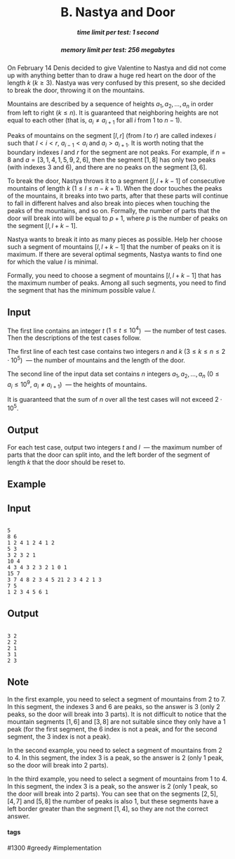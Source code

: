 <h1 style='text-align: center;'> B. Nastya and Door</h1>

<h5 style='text-align: center;'>time limit per test: 1 second</h5>
<h5 style='text-align: center;'>memory limit per test: 256 megabytes</h5>

On February 14 Denis decided to give Valentine to Nastya and did not come up with anything better than to draw a huge red heart on the door of the length $k$ ($k \ge 3$). Nastya was very confused by this present, so she decided to break the door, throwing it on the mountains.

Mountains are described by a sequence of heights $a_1, a_2, \dots, a_n$ in order from left to right ($k \le n$). It is guaranteed that neighboring heights are not equal to each other (that is, $a_i \ne a_{i+1}$ for all $i$ from $1$ to $n-1$).

Peaks of mountains on the segment $[l,r]$ (from $l$ to $r$) are called indexes $i$ such that $l < i < r$, $a_{i - 1} < a_i$ and $a_i > a_{i + 1}$. It is worth noting that the boundary indexes $l$ and $r$ for the segment are not peaks. For example, if $n=8$ and $a=[3,1,4,1,5,9,2,6]$, then the segment $[1,8]$ has only two peaks (with indexes $3$ and $6$), and there are no peaks on the segment $[3, 6]$.

To break the door, Nastya throws it to a segment $[l,l+k-1]$ of consecutive mountains of length $k$ ($1 \le l \le n-k+1$). When the door touches the peaks of the mountains, it breaks into two parts, after that these parts will continue to fall in different halves and also break into pieces when touching the peaks of the mountains, and so on. Formally, the number of parts that the door will break into will be equal to $p+1$, where $p$ is the number of peaks on the segment $[l,l+k-1]$.

Nastya wants to break it into as many pieces as possible. Help her choose such a segment of mountains $[l, l+k-1]$ that the number of peaks on it is maximum. If there are several optimal segments, Nastya wants to find one for which the value $l$ is minimal.

Formally, you need to choose a segment of mountains $[l, l+k-1]$ that has the maximum number of peaks. Among all such segments, you need to find the segment that has the minimum possible value $l$.

## Input

The first line contains an integer $t$ ($1 \leq t \leq 10^4$)  — the number of test cases. Then the descriptions of the test cases follow.

The first line of each test case contains two integers $n$ and $k$ ($3 \leq k \leq n \leq 2 \cdot 10^5$)  — the number of mountains and the length of the door.

The second line of the input data set contains $n$ integers $a_1, a_2, \dots, a_n$ ($0 \leq a_i \leq 10 ^ 9$, $a_i \neq a_{i + 1}$)  — the heights of mountains.

It is guaranteed that the sum of $n$ over all the test cases will not exceed $2 \cdot 10^5$.

## Output

For each test case, output two integers $t$ and $l$  — the maximum number of parts that the door can split into, and the left border of the segment of length $k$ that the door should be reset to.

## Example

## Input


```

5
8 6
1 2 4 1 2 4 1 2
5 3
3 2 3 2 1
10 4
4 3 4 3 2 3 2 1 0 1
15 7
3 7 4 8 2 3 4 5 21 2 3 4 2 1 3
7 5
1 2 3 4 5 6 1

```
## Output


```

3 2
2 2
2 1
3 1
2 3

```
## Note

In the first example, you need to select a segment of mountains from $2$ to $7$. In this segment, the indexes $3$ and $6$ are peaks, so the answer is $3$ (only $2$ peaks, so the door will break into $3$ parts). It is not difficult to notice that the mountain segments $[1, 6]$ and $[3, 8]$ are not suitable since they only have a $1$ peak (for the first segment, the $6$ index is not a peak, and for the second segment, the $3$ index is not a peak).

In the second example, you need to select a segment of mountains from $2$ to $4$. In this segment, the index $3$ is a peak, so the answer is $2$ (only $1$ peak, so the door will break into $2$ parts).

In the third example, you need to select a segment of mountains from $1$ to $4$. In this segment, the index $3$ is a peak, so the answer is $2$ (only $1$ peak, so the door will break into $2$ parts). You can see that on the segments $[2, 5]$, $[4, 7]$ and $[5, 8]$ the number of peaks is also $1$, but these segments have a left border greater than the segment $[1, 4]$, so they are not the correct answer.



#### tags 

#1300 #greedy #implementation 